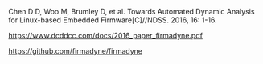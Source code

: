 Chen D D, Woo M, Brumley D, et al. Towards Automated Dynamic Analysis for Linux-based Embedded Firmware[C]//NDSS. 2016, 16: 1-16.

https://www.dcddcc.com/docs/2016_paper_firmadyne.pdf

https://github.com/firmadyne/firmadyne
